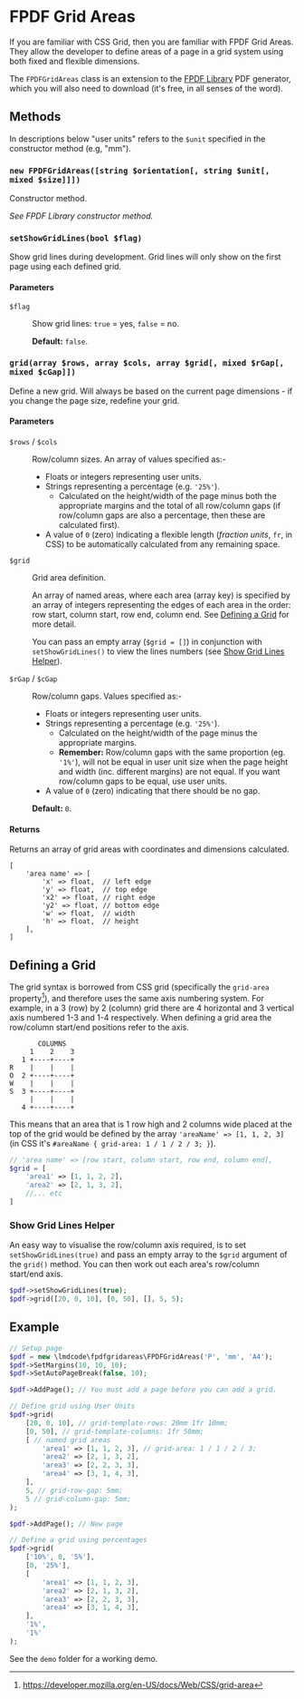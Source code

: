 # FPDF Grid Areas

If you are familiar with CSS Grid, then you are familiar with FPDF Grid Areas. They allow the developer to define areas of a page in a grid system using both fixed and flexible dimensions.

The `FPDFGridAreas` class is an extension to the [FPDF Library](http://www.fpdf.org/) PDF generator, which you will also need to download (it's free, in all senses of the word).

## Methods

In descriptions below "user units" refers to the `$unit` specified in the constructor method (e.g, "mm").

### `new FPDFGridAreas([string $orientation[, string $unit[, mixed $size]]])`

Constructor method.

*See FPDF Library constructor method.*

### `setShowGridLines(bool $flag)`

Show grid lines during development. Grid lines will only show on the first page using each defined grid.

#### Parameters

<dl>
<dt>

`$flag`

</dt>
<dd>

Show grid lines: `true` = yes, `false` = no.

**Default:** `false`.

</dd>
</dl>

### `grid(array $rows, array $cols, array $grid[, mixed $rGap[, mixed $cGap]])`

Define a new grid. Will always be based on the current page dimensions - if you change the page size, redefine your grid.

#### Parameters

<dl>
<dt>

`$rows` / `$cols`

</dt>
<dd>

Row/column sizes. An array of values specified as:-

- Floats or integers representing user units.
- Strings representing a percentage (e.g. `'25%'`).
    - Calculated on the height/width of the page minus both the appropriate margins and the total of all row/column gaps (if row/column gaps are also a percentage, then these are calculated first).
- A value of `0` (zero) indicating a flexible length (*fraction units*, `fr`, in CSS) to be automatically calculated from any remaining space.

</dd>
<dt>

`$grid`

</dt>
<dd>

Grid area definition.

An array of named areas, where each area (array key) is specified by an array of integers representing the edges of each area in the order: row start, column start, row end, column end. See [Defining a Grid](#defining-a-grid) for more detail.

You can pass an empty array (`$grid = []`) in conjunction with `setShowGridLines()` to view the lines numbers (see [Show Grid Lines Helper](#show-grid-lines-helper)).

</dd>
<dt>

`$rGap` / `$cGap`

</dt>
<dd>

Row/column gaps. Values specified as:-

- Floats or integers representing user units.
- Strings representing a percentage (e.g. `'25%'`).
    - Calculated on the height/width of the page minus the appropriate margins.
    - **Remember:** Row/column gaps with the same proportion (eg. `'1%'`), will not be equal in user unit size when the page height and width (inc. different margins) are not equal. If you want row/column gaps to be equal, use user units.
- A value of `0` (zero) indicating that there should be no gap.

**Default:** `0`.

</dd>
</dl>

#### Returns

Returns an array of grid areas with coordinates and dimensions calculated.

```text
[
    'area name' => [
        'x' => float,  // left edge
        'y' => float,  // top edge
        'x2' => float, // right edge
        'y2' => float, // bottom edge
        'w' => float,  // width
        'h' => float,  // height
    ],
]
```

## Defining a Grid

The grid syntax is borrowed from CSS grid (specifically the `grid-area` property[^1]), and therefore uses the same axis numbering system. For example, in a 3 (row) by 2 (column) grid there are 4 horizontal and 3 vertical axis numbered 1-3 and 1-4 respectively. When defining a grid area the row/column start/end positions refer to the axis.

```text
       COLUMNS
     1    2    3
   1 +----+----+
R    |    |    |
O  2 +----+----+
W    |    |    |
S  3 +----+----+
     |    |    |
   4 +----+----+
```

This means that an area that is 1 row high and 2 columns wide placed at the top of the grid would be defined by the array `'areaName' => [1, 1, 2, 3]` (in CSS it's `#areaName { grid-area: 1 / 1 / 2 / 3; }`).

```php
// 'area name' => [row start, column start, row end, column end],
$grid = [
    'area1' => [1, 1, 2, 2],
    'area2' => [2, 1, 3, 2],
    //... etc
]
```

### Show Grid Lines Helper

An easy way to visualise the row/column axis required, is to set `setShowGridLines(true)` and pass an empty array to the `$grid` argument of the `grid()` method. You can then work out each area's row/column start/end axis.

```php
$pdf->setShowGridLines(true);
$pdf->grid([20, 0, 10], [0, 50], [], 5, 5);
```

## Example

```php
// Setup page
$pdf = new \lmdcode\fpdfgridareas\FPDFGridAreas('P', 'mm', 'A4');
$pdf->SetMargins(10, 10, 10);
$pdf->SetAutoPageBreak(false, 10);

$pdf->AddPage(); // You must add a page before you can add a grid.

// Define grid using User Units
$pdf->grid(
    [20, 0, 10], // grid-template-rows: 20mm 1fr 10mm;
    [0, 50], // grid-template-columns: 1fr 50mm;
    [ // named grid areas
        'area1' => [1, 1, 2, 3], // grid-area: 1 / 1 / 2 / 3;
        'area2' => [2, 1, 3, 2],
        'area3' => [2, 2, 3, 3],
        'area4' => [3, 1, 4, 3],
    ],
    5, // grid-row-gap: 5mm;
    5 // grid-column-gap: 5mm;
);

$pdf->AddPage(); // New page

// Define a grid using percentages
$pdf->grid(
    ['10%', 0, '5%'],
    [0, '25%'],
    [
        'area1' => [1, 1, 2, 3],
        'area2' => [2, 1, 3, 2],
        'area3' => [2, 2, 3, 3],
        'area4' => [3, 1, 4, 3],
    ],
    '1%',
    '1%'
);
```

See the `demo` folder for a working demo.

[^1]: https://developer.mozilla.org/en-US/docs/Web/CSS/grid-area
